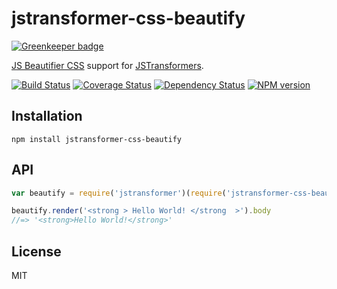 # jstransformer-css-beautify

[![Greenkeeper badge](https://badges.greenkeeper.io/jstransformers/jstransformer-css-beautify.svg)](https://greenkeeper.io/)

[JS Beautifier CSS](https://github.com/beautify-web/js-beautify) support for [JSTransformers](http://github.com/jstransformers).

[![Build Status](https://img.shields.io/travis/jstransformers/jstransformer-css-beautify/master.svg)](https://travis-ci.org/jstransformers/jstransformer-css-beautify)
[![Coverage Status](https://img.shields.io/codecov/c/github/jstransformers/jstransformer-css-beautify/master.svg)](https://codecov.io/gh/jstransformers/jstransformer-css-beautify)
[![Dependency Status](https://img.shields.io/david/jstransformers/jstransformer-css-beautify/master.svg)](http://david-dm.org/jstransformers/jstransformer-css-beautify)
[![NPM version](https://img.shields.io/npm/v/jstransformer-css-beautify.svg)](https://www.npmjs.org/package/jstransformer-css-beautify)

## Installation

    npm install jstransformer-css-beautify

## API

```js
var beautify = require('jstransformer')(require('jstransformer-css-beautify'))

beautify.render('<strong > Hello World! </strong  >').body
//=> '<strong>Hello World!</strong>'
```

## License

MIT
